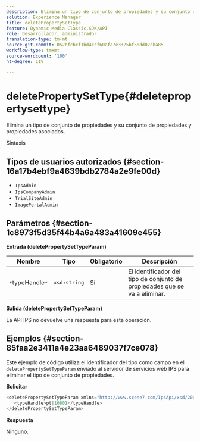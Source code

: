 ```yaml
---
description: Elimina un tipo de conjunto de propiedades y su conjunto de propiedades y propiedades asociados.
solution: Experience Manager
title: deletePropertySetType
feature: Dynamic Media Classic,SDK/API
role: Desarrollador, administrador
translation-type: tm+mt
source-git-commit: 052bfcbcf1bd4ccf60afa7e3325bf58dd07cba85
workflow-type: tm+mt
source-wordcount: '100'
ht-degree: 11%

---
```



# deletePropertySetType{#deletepropertysettype}

Elimina un tipo de conjunto de propiedades y su conjunto de propiedades y propiedades asociados.

Sintaxis

## Tipos de usuarios autorizados {#section-16a17b4ebf9a4639bdb2784a2e9fe00d}

* `IpsAdmin`
* `IpsCompanyAdmin`
* `TrialSiteAdmin`
* `ImagePortalAdmin`

## Parámetros {#section-1c8973f5d35f44b4a6a483a41609e455}

**Entrada (deletePropertySetTypeParam)**

| Nombre | Tipo | Obligatorio | Descripción |
|---|---|---|---|
| `*`typeHandle`*` | `xsd:string` | Sí | El identificador del tipo de conjunto de propiedades que se va a eliminar. |

**Salida (deletePropertySetTypeParam)**

La API IPS no devuelve una respuesta para esta operación.

## Ejemplos {#section-85faa2e3411a4e23aa6489037f7ce078}

Este ejemplo de código utiliza el identificador del tipo como campo en el `deletePropertySetTypeParam` enviado al servidor de servicios web IPS para eliminar el tipo de conjunto de propiedades.

**Solicitar**

```java
<deletePropertySetTypeParam xmlns="http://www.scene7.com/IpsApi/xsd/2008-01-15">
   <typeHandle>pt|10801</typeHandle>
</deletePropertySetTypeParam>
```

**Respuesta**

Ninguno.
